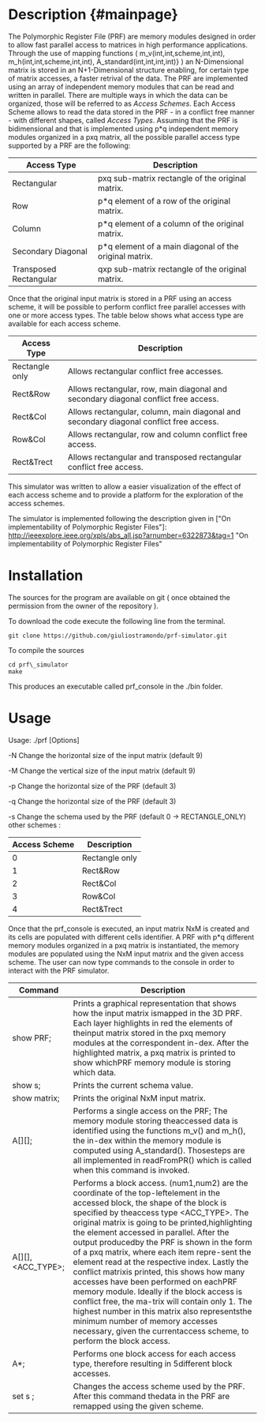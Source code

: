 Description                         {#mainpage}
============

The Polymorphic Register File (PRF) are memory modules designed in order to allow fast parallel access to matrices in high performance applications. Through the use of mapping functions ( m_v(int,int,scheme,int,int), m_h(int,int,scheme,int,int), A_standard(int,int,int,int)} ) an N-Dimensional matrix is stored in an N+1-Dimensional structure enabling, for certain type of matrix accesses, a faster retrival of the data. The PRF are implemented using an array of independent memory modules that can be read and written in parallel. There are multiple ways in which the data can be organized, those will be referred to as *Access Schemes*. Each Access Scheme allows to read the data stored in the PRF - in a conflict free manner - with different shapes, called *Access Types*. Assuming that the PRF is bidimensional and that is implemented using p*q independent memory modules organized in a pxq matrix, all the possible parallel access type supported by a PRF are the following: 

Access Type    | Description
-------------- | -------------
Rectangular                | pxq sub-matrix rectangle of the original matrix.
Row                        | p*q element of a row of the original matrix.
Column                     | p*q element of a column of the original matrix.
Secondary Diagonal         | p*q element of a main diagonal of the original matrix.
Transposed Rectangular     | qxp sub-matrix rectangle of the original matrix.

Once that the original input matrix is stored in a PRF using an access scheme, it will be possible to perform conflict free parallel accesses with one or more access types. The table below shows what access type are available for each access scheme.


Access Type    | Description
-------------- | -------------
Rectangle only             | Allows rectangular conflict free accesses.
Rect&Row                   | Allows rectangular, row, main diagonal and secondary diagonal conflict free access.
Rect&Col                   | Allows rectangular, column, main diagonal and secondary diagonal conflict free access.
Row&Col                    | Allows rectangular, row and column conflict free access.
Rect\&Trect                | Allows rectangular and transposed rectangular conflict free access.

This simulator was written to allow a easier visualization of the effect of each access scheme and to provide a platform for the exploration of the access schemes.

The simulator is implemented following the description given in
["On implementability of Polymorphic Register Files"]: http://ieeexplore.ieee.org/xpls/abs_all.jsp?arnumber=6322873&tag=1 "On implementability of Polymorphic Register Files"

Installation
============
The sources for the program are available on git ( once obtained the permission from the owner of the repository ). 

To download the code execute the following line from the terminal.

~~~~~~~~~~~~~~~~~~~~~
git clone https://github.com/giuliostramondo/prf-simulator.git
~~~~~~~~~~~~~~~~~~~~~

To compile the sources 
~~~~~~~~~~~~~~~~
cd prf\_simulator
make
~~~~~~~~~~~~~~~~

This produces an executable called prf\_console in the ./bin folder.

Usage
======

Usage: ./prf [Options]


-N <num>	 Change the horizontal size of the input matrix (default 9)

-M <num>	 Change the vertical size of the input matrix (default 9)

-p <num>	 Change the horizontal size of the PRF (default 3)

-q <num>	 Change the horizontal size of the PRF (default 3)

-s <num>	 Change the schema used by the PRF (default 0 -> RECTANGLE_ONLY)
	  		other schemes :

Access Scheme   | Description
----------------| -------------
0               | Rectangle only           
1               | Rect&Row                   
2               | Rect&Col                   
3               | Row&Col                    
4               | Rect\&Trect               

Once that the prf\_console is executed, an input matrix NxM is created and its cells are populated with different cells identifier. A PRF with p*q different memory modules organized in a pxq matrix is instantiated, the memory modules are populated using the NxM input matrix and the given access scheme. The user can now type commands to the console in order to interact with the PRF simulator.

Command         | Description
----------------| -------------
show PRF;                        | Prints  a  graphical  representation  that  shows  how  the  input  matrix  ismapped in the 3D PRF. Each layer highlights in red the elements of theinput matrix stored in the pxq memory modules at the correspondent in-dex.  After the highlighted matrix, a pxq matrix is printed to show whichPRF memory module is storing which data.           
show s;                          | Prints the current schema value.                   
show matrix;                     | Prints the original NxM input matrix.
A[<num1>][<num2>];               | Performs a single access on the PRF; The memory module storing theaccessed data is identified using the functions m_v() and m_h(), the in-dex within the memory module is computed using A_standard().  Thosesteps  are  all  implemented  in  readFromPR()  which  is  called  when  this command is invoked.                   
A[<num1>][<num2>],<ACC_TYPE>;    | Performs a block access. (num1,num2) are the coordinate of the top-leftelement in the accessed block, the shape of the block is specified by theaccess type <ACC_TYPE>.  The original matrix is going to be printed,highlighting the element accessed in parallel. After the output producedby the PRF is shown in the form of a pxq matrix, where each item repre-sent the element read at the respective index.  Lastly the conflict matrixis printed, this shows how many accesses have been performed on eachPRF memory module. Ideally if the block access is conflict free, the ma-trix will contain only 1. The highest number in this matrix also representsthe minimum number of memory accesses necessary, given the currentaccess scheme, to perform the block access.
A*;                              | Performs one block access for each access type, therefore resulting in 5different block accesses.
set s <num>;                     | Changes the access scheme used by the PRF. After this command thedata in the PRF are remapped using the given scheme.

